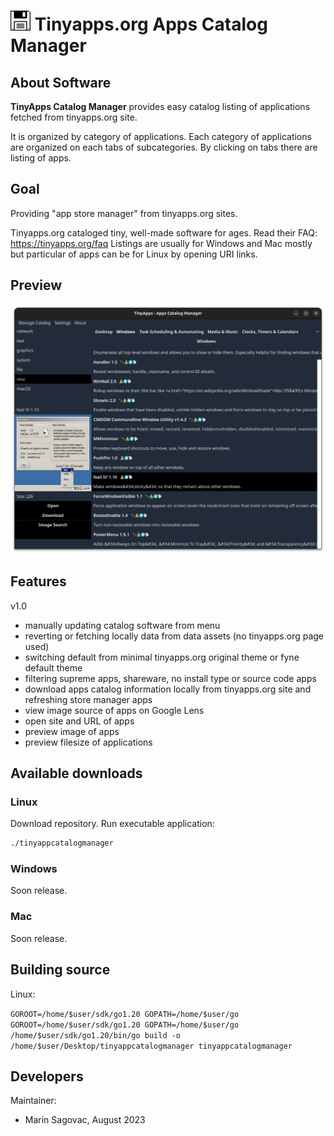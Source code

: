 # ![OpenAI Logo](img/favicon-tbn.png)  Tinyapps.org Apps Catalog Manager

## About Software

**TinyApps Catalog Manager** provides easy catalog listing of applications fetched from tinyapps.org site.

It is organized by category of applications. Each category of applications are organized on each tabs of subcategories. By clicking on tabs there are listing of apps.

## Goal

Providing "app store manager" from tinyapps.org sites. 

Tinyapps.org cataloged tiny, well-made software for ages. Read their FAQ: https://tinyapps.org/faq
Listings are usually for Windows and Mac mostly but particular of apps can be for Linux by opening URI links.

## Preview

![OpenAI Logo](img/sample.png)

## Features

v1.0
- manually updating catalog software from menu
- reverting or fetching locally data from data assets (no tinyapps.org page used)
- switching default from minimal tinyapps.org original theme or fyne default theme
- filtering supreme apps, shareware, no install type or source code apps
- download apps catalog information locally from tinyapps.org site and refreshing store manager apps
- view image source of apps on Google Lens
- open site and URL of apps
- preview image of apps
- preview filesize of applications

## Available downloads

### Linux

Download repository. Run executable application:
```sh
./tinyappcatalogmanager 
```

### Windows

Soon release.

### Mac

Soon release.

## Building source

Linux:

`GOROOT=/home/$user/sdk/go1.20 GOPATH=/home/$user/go GOROOT=/home/$user/sdk/go1.20 GOPATH=/home/$user/go /home/$user/sdk/go1.20/bin/go build -o /home/$user/Desktop/tinyappcatalogmanager tinyappcatalogmanager`

## Developers

Maintainer: 
- Marin Sagovac, August 2023